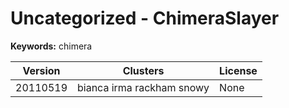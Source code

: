 # Uncategorized - ChimeraSlayer



**Keywords:** chimera



| Version | Clusters | License |
| ------- | -------- | ------- |
| 20110519 | bianca irma rackham snowy | None |
